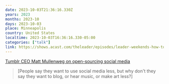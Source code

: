 ```yaml
---
date: 2023-10-03T21:36:16.330Z
years: 2023
months: 2023-10
days: 2023-10-03
place: Minneapolis
country: United States
localtime: 2023-10-03T16:36:16.330-05:00
categories: ["talk"]
link: https://shows.acast.com/theleader/episodes/leader-weekends-how-to-be-a-ceo-tumblrs-matt-mullenweg
---
```

[Tumblr CEO Matt Mullenweg on open-sourcing social media](https://shows.acast.com/theleader/episodes/leader-weekends-how-to-be-a-ceo-tumblrs-matt-mullenweg)

> [People say they want to use social media less, but why don't they say they want to blog, or hear music, or make art less?]

